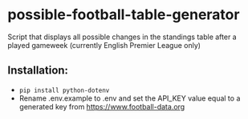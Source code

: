 # possible-football-table-generator
Script that displays all possible changes in the standings table after a played gameweek (currently English Premier League only)

## Installation:
- ```pip install python-dotenv```
- Rename .env.example to .env and set the API_KEY value equal to a generated key from https://www.football-data.org